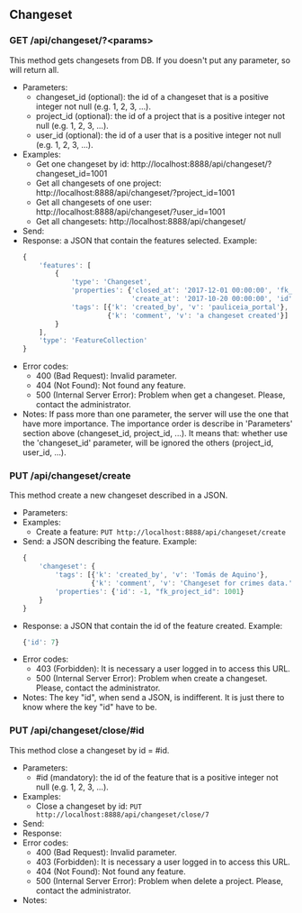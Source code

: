 ## Changeset


###  GET /api/changeset/?\<params>

This method gets changesets from DB. If you doesn't put any parameter, so will return all.
- Parameters:
    - changeset_id (optional): the id of a changeset that is a positive integer not null (e.g. 1, 2, 3, ...).
    - project_id (optional): the id of a project that is a positive integer not null (e.g. 1, 2, 3, ...).
    - user_id (optional): the id of a user that is a positive integer not null (e.g. 1, 2, 3, ...).
- Examples:
    - Get one changeset by id: http://localhost:8888/api/changeset/?changeset_id=1001
    - Get all changesets of one project: http://localhost:8888/api/changeset/?project_id=1001
    - Get all changesets of one user:  http://localhost:8888/api/changeset/?user_id=1001
    - Get all changesets: http://localhost:8888/api/changeset/
- Send:
- Response: a JSON that contain the features selected. Example:
    ```javascript
    {
        'features': [
            {
                'type': 'Changeset',
                'properties': {'closed_at': '2017-12-01 00:00:00', 'fk_user_id_owner': 1001,
                               'create_at': '2017-10-20 00:00:00', 'id': 1001},
                'tags': [{'k': 'created_by', 'v': 'pauliceia_portal'},
                         {'k': 'comment', 'v': 'a changeset created'}]
            }
        ],
        'type': 'FeatureCollection'
    }
    ```
- Error codes:
    - 400 (Bad Request): Invalid parameter.
    - 404 (Not Found): Not found any feature.
    - 500 (Internal Server Error): Problem when get a changeset. Please, contact the administrator.
- Notes: If pass more than one parameter, the server will use the one that have more importance.
        The importance order is describe in 'Parameters' section above (changeset_id, project_id, ...).
        It means that: whether use the 'changeset_id' parameter, will be ignored the others (project_id, user_id, ...).


###  PUT /api/changeset/create

This method create a new changeset described in a JSON.
- Parameters:
- Examples:
     - Create a feature: ```PUT http://localhost:8888/api/changeset/create```
- Send: a JSON describing the feature. Example:
    ```javascript
    {
        'changeset': {
            'tags': [{'k': 'created_by', 'v': 'Tomás de Aquino'},
                     {'k': 'comment', 'v': 'Changeset for crimes data.'}],
            'properties': {'id': -1, "fk_project_id": 1001}
        }
    }
    ```
- Response: a JSON that contain the id of the feature created. Example:
    ```javascript
    {'id': 7}
    ```
- Error codes:
    - 403 (Forbidden): It is necessary a user logged in to access this URL.
    - 500 (Internal Server Error): Problem when create a changeset. Please, contact the administrator.
- Notes: The key "id", when send a JSON, is indifferent. It is just there to know where the key "id" have to be.


<!-- - PUT /api/changeset/update -->


### PUT /api/changeset/close/#id

This method close a changeset by id = #id.
- Parameters:
    - #id (mandatory): the id of the feature that is a positive integer not null (e.g. 1, 2, 3, ...).
- Examples:
     - Close a changeset by id: ```PUT http://localhost:8888/api/changeset/close/7```
- Send:
- Response:
- Error codes:
    - 400 (Bad Request): Invalid parameter.
    - 403 (Forbidden): It is necessary a user logged in to access this URL.
    - 404 (Not Found): Not found any feature.
    - 500 (Internal Server Error): Problem when delete a project. Please, contact the administrator.
- Notes:


<!---
### DELETE /api/changeset/delete/#id

This method delete one changeset by id = #id.
- Parameters:
    - #id (mandatory): the id of the feature that is a positive integer not null (e.g. 1, 2, 3, ...).
- Examples:
     - Delete a feature by id: ```DELETE http://localhost:8888/api/changeset/9```
- Send:
- Response:
- Error codes:
    - 400 (Bad Request): Invalid parameter.
    - 403 (Forbidden): It is necessary a user logged in to access this URL.
    - 404 (Not Found): Not found any feature.
    - 500 (Internal Server Error): Problem when delete a changeset. Please, contact the administrator.
- Notes:
-->